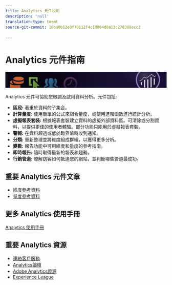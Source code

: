 ```yaml
---
title: Analytics 元件說明
description: 'null'
translation-type: tm+mt
source-git-commit: 16ba0b12e0f70112f4c10804d0a13c278388ecc2

---
```



# Analytics 元件指南

![橫幅](../../assets/doc_banner_components.png)

Analytics 元件可協助您微調及啟用資料分析。元件包括:

* **區段:** 著重於資料的子集合。
* **計算量度:** 使用簡單的公式來組合量度，或使用進階函數進行統計分析。
* **虛擬報表套裝:** 根據報表套裝建立資料的虛擬外部資料區。可清除或分割資料，以提供更佳的使用者體驗。部分功能只能用於虛擬報表套裝。
* **警報:** 在資料超過或低於臨界值時收到通知。
* **分類:** 重新整理並將維度組成群組，以獲得更多分析。
* **變數:** 報告功能中可用維度和量度的參考指南。
* **即時報告:** 隨時取得最新的報表和趨勢。
* **行銷管道:** 瞭解訪客如何抵達您的網站，並判斷哪些管道最成功。

## 重要 Analytics 元件文章

* [維度參考資料](c-variables/dimensionslist/reports-descriptions.md)
* [量度參考資料](c-variables/c-metrics/metricslist.md)

## 更多 Analytics 使用手冊

[Analytics 使用手冊](/help/landing/home.md)

## 重要 Analytics 資源

* [連絡客戶服務](https://helpx.adobe.com/contact/enterprise-support.ec.html)
* [Analytics論壇](https://forums.adobe.com/community/experience-cloud/analytics-cloud/analytics)
* [Adobe Analytics資源](https://forums.adobe.com/message/10660755)
* [Experience League](https://landing.adobe.com/experience-league/)
